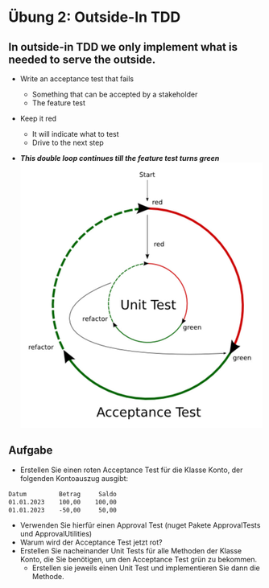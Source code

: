 ﻿# Übung 2: Outside-In TDD

## In outside-in TDD we only implement what is needed to serve the outside.
- Write an acceptance test that fails
	- Something that can be accepted by a stakeholder			
	- The feature test
- Keep it red	
	- It will indicate what to test
	- Drive to the next step

- ***This double loop continues till the feature test turns green***
![](AcceptanceTestLoops.jpg)

## Aufgabe
- Erstellen Sie einen roten Acceptance Test für die Klasse Konto, der folgenden Kontoauszug ausgibt:
```
Datum         Betrag     Saldo
01.01.2023    100,00    100,00
01.01.2023    -50,00     50,00
 ```
- Verwenden Sie hierfür einen Approval Test (nuget Pakete ApprovalTests und ApprovalUtilities)
- Warum wird der Acceptance Test jetzt rot?
- Erstellen Sie nacheinander Unit Tests für alle Methoden der Klasse Konto, die Sie benötigen, um den Acceptance Test grün zu bekommen.
	- Erstellen sie jeweils einen Unit Test und implementieren Sie dann die Methode.

